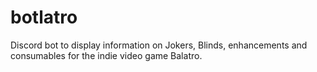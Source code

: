 # botlatro
Discord bot to display information on Jokers, Blinds, enhancements and consumables for the indie video game Balatro.
